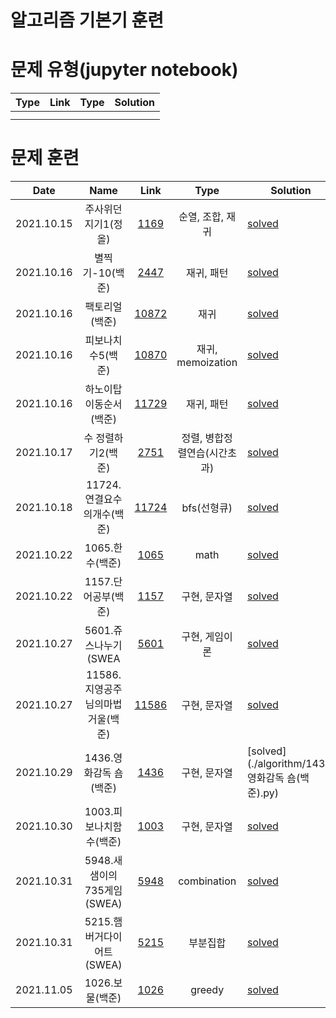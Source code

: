 # 알고리즘 기본기 훈련

# 문제 유형(jupyter notebook) 
| Type | Link | Type     | Solution                                                       |
| :---------: | :------------------------------------:|:--------: |-------------------------------------------------------- |
|      |      |      |          |
|      |      |      | |




# 문제 훈련

| Date       | Name        |Link                                | Type     | Solution                                                       |
| :--------: | :---------: | :------------------------------------:|:--------: |-------------------------------------------------------- |
|2021.10.15|주사위던지기1(정올)| [1169](https://vo.la/LFywv) | 순열, 조합, 재귀 |[solved](./algorithm/1169.주사위던지기1(정올).py) |
|2021.10.16|별찍기-10(백준)| [2447](https://www.acmicpc.net/problem/2447) | 재귀, 패턴 |[solved](./algorithm/2447.별찍기-10(백준).py) |
|2021.10.16|팩토리얼(백준)| [10872](https://www.acmicpc.net/problem/10872) | 재귀 |[solved](./algorithm/10872.팩토리얼(백준).py) |
|2021.10.16|피보나치수5(백준)| [10870](https://www.acmicpc.net/problem/10870) | 재귀, memoization |[solved](./algorithm/10870.피보나치수5(백준).py) |
|2021.10.16|하노이탑 이동순서(백준)| [11729](https://www.acmicpc.net/problem/11729) | 재귀, 패턴 |[solved](./algorithm/11729.하노이탑이동순서(백준).py) |
|2021.10.17|수 정렬하기2(백준)| [2751](https://www.acmicpc.net/problem/2751) | 정렬, 병합정렬연습(시간초과) |[solved](./algorithm/2751.수정렬하기2(백준).py) |
|2021.10.18|11724.연결요수의개수(백준)| [11724](https://www.acmicpc.net/problem/11724) | bfs(선형큐) |[solved](./algorithm/11724.연결요수의개수(백준).py) |
|2021.10.22|1065.한수(백준)| [1065](https://www.acmicpc.net/problem/1065) |math|[solved](./algorithm/1065.한수(백준).py) |
|2021.10.22|1157.단어공부(백준)| [1157](https://www.acmicpc.net/problem/1157) | 구현, 문자열 |[solved](./algorithm/1157.단어공부(백준).py) |
|2021.10.27|5601.쥬스나누기(SWEA| [5601](https://swexpertacademy.com/main/code/problem/problemDetail.do?contestProbId=AWXGAylqcdYDFAUo&categoryId=AWXGAylqcdYDFAUo&categoryType=CODE&problemTitle=5601&orderBy=FIRST_REG_DATETIME&selectCodeLang=ALL&select-1=&pageSize=10&pageIndex=1&&&&&&&&&) | 구현, 게임이론 |[solved](./algorithm/5601.쥬스나누기.py) |
|2021.10.27|11586.지영공주님의마법거울(백준)| [11586](https://www.acmicpc.net/problem/11586) | 구현, 문자열 |[solved](./algorithm/11586.지영공주님의마법거울(백준).py) |
|2021.10.29|1436.영화감독 숌(백준)| [1436](https://www.acmicpc.net/problem/1436) | 구현, 문자열 |[solved](./algorithm/1436.영화감독 숌(백준).py) |
|2021.10.30|1003.피보나치함수(백준)| [1003](https://www.acmicpc.net/problem/1003) | 구현, 문자열 |[solved](./algorithm/1003.피보나치함수(백준).py) |
|2021.10.31|5948.새샘이의735게임(SWEA)| [5948](https://c11.kr/tex8) | combination |[solved](./algorithm/5948.새샘이의735게임(SWEA).py) |
|2021.10.31|5215.햄버거다이어트(SWEA)| [5215](https://url.kr/7odkz4) | 부분집합 |[solved](./algorithm/5215.햄버거다이어트(SWEA).py) |
|2021.11.05|1026.보물(백준)| [1026](https://www.acmicpc.net/problem/1026) | greedy |[solved](./algorithm/1026.보물(백준).py) |
